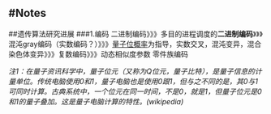 #Notes
-----
##遗传算法研究进展
###1.编码
二进制编码》》》多目的进程调度的**二进制编码**》》》混沌gray编码（实数编码？）》》》[量子位概率](https://zh.wikipedia.org/wiki/%E9%87%8F%E5%AD%90%E4%BD%8D%E5%85%83)为指导，实数交叉，混沌变异，混合染色体变异》》》复数编码》》》动态相似度参数 零件族编码

*注1：在量子资讯科学中，量子位元（又称为Q位元，量子比特），是量子信息的计量单位。传统电脑使用0和1，量子电脑也是使用0跟1，但与之不同的是，其0与1可同时计算。古典系统中，一个位元在同一时间，不是0，就是1，但量子位元是0和1的量子叠加。这是量子电脑计算的特性。(wikipedia)*
